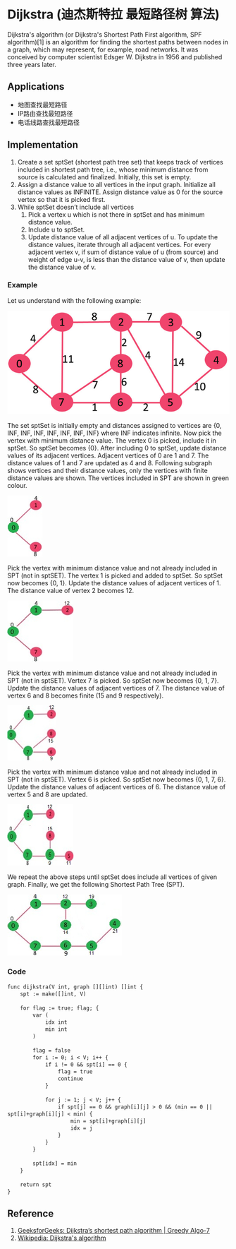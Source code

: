 # Dijkstra (迪杰斯特拉 最短路径树 算法)

Dijkstra's algorithm (or Dijkstra's Shortest Path First algorithm, SPF algorithm)[1] is an algorithm for finding the shortest paths between nodes in a graph, which may represent, for example, road networks. It was conceived by computer scientist Edsger W. Dijkstra in 1956 and published three years later.

## Applications

- 地图查找最短路径
- IP路由查找最短路径
- 电话线路查找最短路径

## Implementation

1. Create a set sptSet (shortest path tree set) that keeps track of vertices included in shortest path tree, i.e., whose minimum distance from source is calculated and finalized. Initially, this set is empty.
1. Assign a distance value to all vertices in the input graph. Initialize all distance values as INFINITE. Assign distance value as 0 for the source vertex so that it is picked first.
1. While sptSet doesn’t include all vertices
	1. Pick a vertex u which is not there in sptSet and has minimum distance value.
	1. Include u to sptSet.
	1. Update distance value of all adjacent vertices of u. To update the distance values, iterate through all adjacent vertices. For every adjacent vertex v, if sum of distance value of u (from source) and weight of edge u-v, is less than the distance value of v, then update the distance value of v.

### Example

Let us understand with the following example:

![img](../Images/Algorithm/Dijkstra/1.jpg)

The set sptSet is initially empty and distances assigned to vertices are {0, INF, INF, INF, INF, INF, INF, INF} where INF indicates infinite. Now pick the vertex with minimum distance value. The vertex 0 is picked, include it in sptSet. So sptSet becomes {0}. After including 0 to sptSet, update distance values of its adjacent vertices. Adjacent vertices of 0 are 1 and 7. The distance values of 1 and 7 are updated as 4 and 8. Following subgraph shows vertices and their distance values, only the vertices with finite distance values are shown. The vertices included in SPT are shown in green colour.

![img](../Images/Algorithm/Dijkstra/2.jpg)

Pick the vertex with minimum distance value and not already included in SPT (not in sptSET). The vertex 1 is picked and added to sptSet. So sptSet now becomes {0, 1}. Update the distance values of adjacent vertices of 1. The distance value of vertex 2 becomes 12.

![img](../Images/Algorithm/Dijkstra/3.jpg)

Pick the vertex with minimum distance value and not already included in SPT (not in sptSET). Vertex 7 is picked. So sptSet now becomes {0, 1, 7}. Update the distance values of adjacent vertices of 7. The distance value of vertex 6 and 8 becomes finite (15 and 9 respectively).

![img](../Images/Algorithm/Dijkstra/4.jpg)

Pick the vertex with minimum distance value and not already included in SPT (not in sptSET). Vertex 6 is picked. So sptSet now becomes {0, 1, 7, 6}. Update the distance values of adjacent vertices of 6. The distance value of vertex 5 and 8 are updated.

![img](../Images/Algorithm/Dijkstra/5.jpg)

We repeat the above steps until sptSet does include all vertices of given graph. Finally, we get the following Shortest Path Tree (SPT).

![img](../Images/Algorithm/Dijkstra/6.jpg)

### Code

```
func dijkstra(V int, graph [][]int) []int {
	spt := make([]int, V)

	for flag := true; flag; {
		var (
			idx int
			min int
		)

		flag = false
		for i := 0; i < V; i++ {
			if i != 0 && spt[i] == 0 {
				flag = true
				continue
			}

			for j := 1; j < V; j++ {
				if spt[j] == 0 && graph[i][j] > 0 && (min == 0 || spt[i]+graph[i][j] < min) {
					min = spt[i]+graph[i][j]
					idx = j
				}
			}
		}

		spt[idx] = min
	}

	return spt
}
```

## Reference

1. [GeeksforGeeks: Dijkstra’s shortest path algorithm | Greedy Algo-7](https://www.geeksforgeeks.org/dijkstras-shortest-path-algorithm-greedy-algo-7/)
1. [Wikipedia: Dijkstra's algorithm](https://en.wikipedia.org/wiki/Dijkstra%27s_algorithm)
